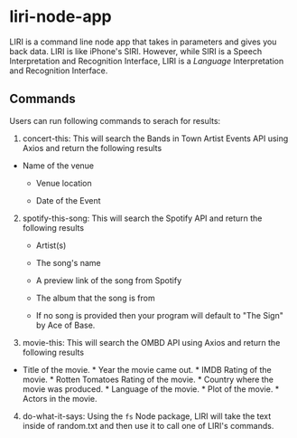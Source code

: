 # liri-node-app
LIRI is a command line node app that takes in parameters and gives you back data.
LIRI is like iPhone's SIRI. However, while SIRI is a Speech Interpretation and Recognition Interface, LIRI is a _Language_ Interpretation and Recognition Interface. 

## Commands

Users can run following commands to serach for results:
 1. concert-this: This will search the Bands in Town Artist Events API using Axios and return the following results
 * Name of the venue

     * Venue location

     * Date of the Event 

 2. spotify-this-song: This will search the Spotify API and return the following results

     * Artist(s)

     * The song's name
 
     * A preview link of the song from Spotify

     * The album that the song is from

    * If no song is provided then your program will default to "The Sign" by Ace of Base.

 3. movie-this: This will search the OMBD API using Axios and return the following results

 * Title of the movie.
       * Year the movie came out.
       * IMDB Rating of the movie.
       * Rotten Tomatoes Rating of the movie.
       * Country where the movie was produced.
       * Language of the movie.
       * Plot of the movie.
       * Actors in the movie.

4. do-what-it-says: Using the `fs` Node package, LIRI will take the text inside of random.txt and then use it to call one of LIRI's commands.




